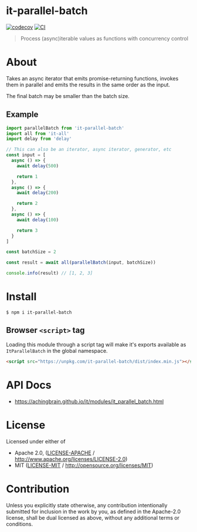 # it-parallel-batch

[![codecov](https://img.shields.io/codecov/c/github/achingbrain/it.svg?style=flat-square)](https://codecov.io/gh/achingbrain/it)
[![CI](https://img.shields.io/github/actions/workflow/status/achingbrain/it/js-test-and-release.yml?branch=main\&style=flat-square)](https://github.com/achingbrain/it/actions/workflows/js-test-and-release.yml?query=branch%3Amain)

> Process (async)iterable values as functions with concurrency control

# About

Takes an async iterator that emits promise-returning functions, invokes them in parallel and emits the results in the same order as the input.

The final batch may be smaller than the batch size.

## Example

```javascript
import parallelBatch from 'it-parallel-batch'
import all from 'it-all'
import delay from 'delay'

// This can also be an iterator, async iterator, generator, etc
const input = [
  async () => {
    await delay(500)

    return 1
  },
  async () => {
    await delay(200)

    return 2
  },
  async () => {
    await delay(100)

    return 3
  }
]

const batchSize = 2

const result = await all(parallelBatch(input, batchSize))

console.info(result) // [1, 2, 3]
```

# Install

```console
$ npm i it-parallel-batch
```

## Browser `<script>` tag

Loading this module through a script tag will make it's exports available as `ItParallelBatch` in the global namespace.

```html
<script src="https://unpkg.com/it-parallel-batch/dist/index.min.js"></script>
```

# API Docs

- <https://achingbrain.github.io/it/modules/it_parallel_batch.html>

# License

Licensed under either of

- Apache 2.0, ([LICENSE-APACHE](LICENSE-APACHE) / <http://www.apache.org/licenses/LICENSE-2.0>)
- MIT ([LICENSE-MIT](LICENSE-MIT) / <http://opensource.org/licenses/MIT>)

# Contribution

Unless you explicitly state otherwise, any contribution intentionally submitted for inclusion in the work by you, as defined in the Apache-2.0 license, shall be dual licensed as above, without any additional terms or conditions.
